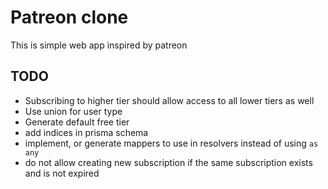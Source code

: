 # Patreon clone

This is simple web app inspired by patreon

## TODO

- Subscribing to higher tier should allow access to all lower tiers as well
- Use union for user type
- Generate default free tier
- add indices in prisma schema
- implement, or generate mappers to use in resolvers instead of using `as any`
- do not allow creating new subscription if the same subscription exists and is not expired

